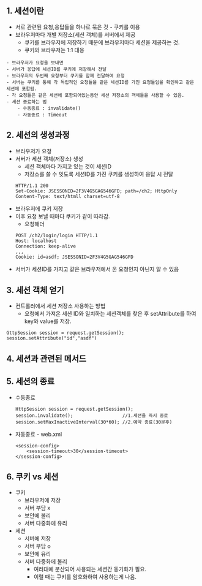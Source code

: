 ## 1. 세션이란
- 서로 관련된 요청,응답들을 하나로 묶은 것 - 쿠키를 이용
- 브라우저마다 개별 저장소(세션 객체)를 서버에서 제공
    - 쿠키를 브라우저에 저장하기 때문에 브라우저마다 세션을 제공하는 것. 
    - 쿠키와 브라우저는 1:1 대응
```
- 브라우저가 요청을 보내면
- 서버가 응답에 세션ID를 쿠키에 저장해서 전달
- 브라우저의 두번째 요청부터 쿠키를 함께 전달하여 요청
- 서버는 쿠키를 통해 각 독립적인 요청들을 같은 세션ID를 가진 요청들임을 확인하고 같은 세션에 포함됨.
- 각 요청들은 같은 세션에 포함되어있는동안 세션 저장소의 객체들을 사용할 수 있음.  
- 세션 종료하는 법
    - 수동종료 : invalidate()
    - 자동종료 : Timeout
```

## 2. 세션의 생성과정
- 브라우저가 요청
- 서버가 세션 객체(저장소) 생성
    - 세션 객체마다 가지고 있는 것이 세션ID
    - 저장소를 쓸 수 잇도록 세션ID를 가진 쿠키를 생성하여 응답 시 전달
    ```
    HTTP/1.1 200
    Set-Cookie: JSESSONID=2F3V4G5GAG546GFD; path=/ch2; HttpOnly
    Content-Type: text/htmll charset=utf-8
    ```
- 브라우저에 쿠키 저장
- 이후 요청 보낼 때마다 쿠키가 같이 따라감. 
    - 요청해더
    ```
    POST /ch2/login/login HTTP/1.1
    Host: localhost
    Connection: keep-alive
    ,,,
    Cookie: id=asdf; JSESSONID=2F3V4G5GAG546GFD
    ```
- 서버가 세션ID를 가지고 같은 브라우저에서 온 요청인지 아닌지 알 수 있음

## 3. 세션 객체 얻기
- 컨트롤러에서 세션 저장소 사용하는 방법
    - 요청에서 가져온 세션 ID와 일치하는 세션객체를 찾은 후 setAttribute를 하여 key와 value를 저장. 
```
GttpSession session = request.getSession();
session.setAttribute("id","asdf")
```

## 4. 세션과 관련된 메서드

## 5. 세션의 종료
- 수동종료
    ```
    HttpSession session = request.getSession();
    session.invalidate();                  //1.세션을 즉시 종료
    session.setMaxInactiveInterval(30*60); //2.예약 종료(30분후)
    ``` 
- 자동종료 - web.xml
    ```
    <session-config>
        <session-timeout>30</session-timeout>
    </session-config>
    ```

## 6. 쿠키 vs 세션
- 쿠키
    - 브라우저에 저장
    - 서버 부담 x
    - 보안에 불리
    - 서버 다중화에 유리
- 세션
    - 서버에 저장
    - 서버 부담 o
    - 보안에 유리
    - 서버 다중화에 불리
        - 여러대에 분산되어 사용되는 세션간 동기화가 필요. 
        - 이럴 때는 쿠키를 암호화하여 사용하는게 나음.  